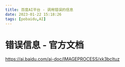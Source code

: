 ```yaml
---
title: 百度AI平台 - 调用错误的信息
date: 2023-01-22 15:18:26
tags: [pobaidu,AI]
---
```


# 错误信息 - 官方文档

https://ai.baidu.com/ai-doc/IMAGEPROCESS/xk3bcltuz
